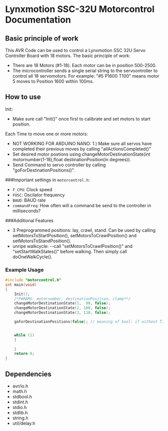 # Lynxmotion SSC-32U Motorcontrol Documentation

## Basic principle of work
This AVR Code can be used to control a Lynxmotion SSC 32U Servo Controller Board with 18 motors.
The basic principle of work: 
- There are 18 Motors (#1-18). Each motor can be in position 500-2500.
- The microcontroller sends a single serial string to the servoontroller to control all 18 servomotors. 
For example: "#5 P1600 T100" means motor 5 moves to Position 1600 within 100ms.

## How to use
Init:
- Make sure call "Init()" once first to calibrate and set motors to start position.

Each Time to move one or more motors:
- NOT WORKING FOR ARDUINO NANO: 1.) Make sure all servos have completed their previous moves by calling "allActionsCompleted()"
- Set desired motor postions using changeMotorDestinationState(int motornumber(1-18),float destinationPosition(in degrees)).
- Send Command to servo controller by calling "goForDestinationPositions()".

###Important settings in `motorcontrol.h`:
* `F_CPU`: Clock speed
* `FOSC`: Oscilator frequency
* `BAUD`: BAUD rate
* `commandFreq`: How often will a command be send to the controller in milliseconds?

###Additional Features
- 3 Preprogrammed positions: lay, crawl, stand. Can be used by calling setMotorsToStartPosition(), setMotorsToCrawlPosition() and setMotorsToStandPosition().
- unripe walkcycle:
--call "setMotorsToCrawlPosition()"  and "setStartWalkStates()" before walking. Then simply call doOneWalkCycle().

### Example Usage
```c++
#include "motorcontrol.h"
int main(void)
{
	Init();
	/*PARAMS: motornumber, destinationPosition, clamp?*/
	changeMotorDestinationState(1,  90, false);
	changeMotorDestinationState(2, 100, false);
	changeMotorDestinationState(3, 110, false);

	goForDestinationPositions(false); // meaning of bool: if without Timing


	while (1)
	{
		
	}
	return 0;
}
```

## Dependencies
* avr/io.h
* math.h
* stdbool.h
* stdint.h
* stdio.h
* stdlib.h
* string.h
* util/delay.h